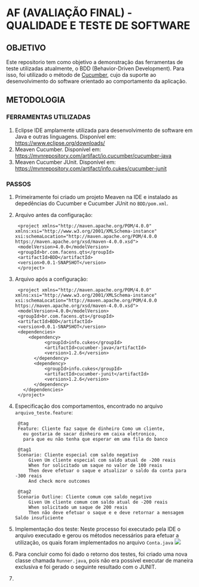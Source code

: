 # AF (AVALIAÇÃO FINAL) - QUALIDADE E TESTE DE SOFTWARE
## OBJETIVO
Este repositorio tem como objetivo a demonstração das ferramentas de teste utilizadas atualmente, o BDD (Behavior-Driven Development). Para isso, foi utilizado o método de <a href="https://cucumber.io/docs/guides/api-automation/?lang=java">Cucumber</a>, cujo 
da suporte ao desenvolvimento do software orientado ao comportamento da aplicação.

## METODOLOGIA
### FERRAMENTAS UTILIZADAS
1. Eclipse IDE amplamente utilizada para desenvolvimento de software em Java e outras linguagens. Disponível em: https://www.eclipse.org/downloads/
2. Meaven Cucumber. Disponível em: https://mvnrepository.com/artifact/io.cucumber/cucumber-java
3. Meaven Cucumber JUnit. Disponível em: https://mvnrepository.com/artifact/info.cukes/cucumber-junit

### PASSOS
1. Primeiramente foi criado um projeto Meaven na IDE e instalado as depedências do Cucumber e Cucumber JUnit no `BDD/pom.xml`.
  1. Arquivo antes da configuração:
     ```
      <project xmlns="http://maven.apache.org/POM/4.0.0" xmlns:xsi="http://www.w3.org/2001/XMLSchema-instance" xsi:schemaLocation="http://maven.apache.org/POM/4.0.0 https://maven.apache.org/xsd/maven-4.0.0.xsd">
      <modelVersion>4.0.0</modelVersion>
      <groupId>br.com.facens.qts</groupId>
      <artifactId>BDD</artifactId>
      <version>0.0.1-SNAPSHOT</version>
      </project>
     ```
  3. Arquivo após a configuração:
     ```
      <project xmlns="http://maven.apache.org/POM/4.0.0" xmlns:xsi="http://www.w3.org/2001/XMLSchema-instance" xsi:schemaLocation="http://maven.apache.org/POM/4.0.0 https://maven.apache.org/xsd/maven-4.0.0.xsd">
      <modelVersion>4.0.0</modelVersion>
      <groupId>br.com.facens.qts</groupId>
      <artifactId>BDD</artifactId>
      <version>0.0.1-SNAPSHOT</version>
      <dependencies>
    	  <dependency>
    		    <groupId>info.cukes</groupId>
    		    <artifactId>cucumber-java</artifactId>
    		    <version>1.2.6</version>
    		</dependency>
    		<dependency>
    		    <groupId>info.cukes</groupId>
    		    <artifactId>cucumber-junit</artifactId>
    		    <version>1.2.6</version>
    		</dependency>
    	</dependencies>
      </project>
     ```

2. Especificação dos comportamentos, encontrado no arquivo `arquivo_teste.feature`:
   ```
    @tag
    Feature: Cliente faz saque de dinheiro Como um cliente,
      eu gostaria de sacar dinheiro em caixa eletronico,
      para que eu não tenha que esperar em uma fila do banco
    
    @tag1
    Scenario: Cliente especial com saldo negativo
        Given Um cliente especial com saldo atual de -200 reais
        When for solicitado um saque no valor de 100 reais
        Then deve efetuar o saque e atualizar o saldo da conta para -300 reais
        And check more outcomes
    
    @tag2
    Scenario Outline: Cliente comum com saldo negativo
        Given Um cliente comum com saldo atual de -200 reais
        When solicitado um saque de 200 reais
        Then não deve efetuar o saque e e deve retornar a mensagem Saldo insuficiente
   ```
3. Implementação dos teste: Neste processo foi executado pela IDE o arquivo executado e gerou os métodos necessários para efetuar a utilização, os quais foram implementados no arquivo `Conta.java`
   <img src="./ImagensBDD/Img3">
5. Para concluir como foi dado o retorno dos testes, foi criado uma nova classe chamada `Runner.java`, pois não era possível executar de maneira exclusíva e foi gerado o seguinte resultado com o JUNIT.
6. 
